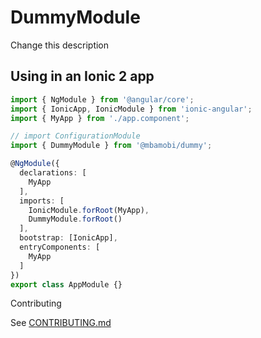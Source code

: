 # DummyModule

Change this description

## Using  in an Ionic 2 app

```typescript
import { NgModule } from '@angular/core';
import { IonicApp, IonicModule } from 'ionic-angular';
import { MyApp } from './app.component';

// import ConfigurationModule
import { DummyModule } from '@mbamobi/dummy';

@NgModule({
  declarations: [
    MyApp
  ],
  imports: [
    IonicModule.forRoot(MyApp),
    DummyModule.forRoot()
  ],
  bootstrap: [IonicApp],
  entryComponents: [
    MyApp
  ]
})
export class AppModule {}
```

Contributing

See [CONTRIBUTING.md](https://github.com/mbamobi/ionic2-starter/blob/npm-module/.github/CONTRIBUTING.md)
